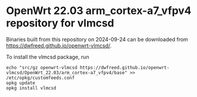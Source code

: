 OpenWrt 22.03 arm_cortex-a7_vfpv4 repository for vlmcsd
========

Binaries built from this repository on 2024-09-24 can be downloaded from <https://dwfreed.github.io/openwrt-vlmcsd/>.

To install the vlmcsd package, run

```
echo "src/gz openwrt-vlmcsd https://dwfreed.github.io/openwrt-vlmcsd/OpenWrt_22.03/arm_cortex-a7_vfpv4/base" >> /etc/opkg/customfeeds.conf
opkg update
opkg install vlmcsd
```
